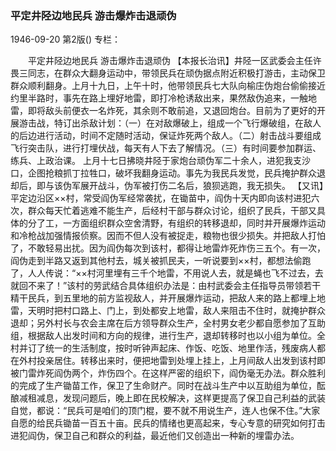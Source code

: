 ### 平定井陉边地民兵  游击爆炸击退顽伪

1946-09-20
第2版()
专栏：

　　平定井陉边地民兵
    游击爆炸击退顽伪
    【本报长治讯】井陉一区武委会主任许畏三同志，在群众大翻身运动中，带领民兵在顽伪据点附近积极打游击，主动保卫群众顺利翻身。上月十九日，上午十时，他带领民兵七大队向榆庄伪炮台偷偷接近约里半路时，事先在路上埋好地雷，即打冷枪诱敌出来，果然敌伪追来，一触地雷，即将敌头前便衣一名炸死，其余则不敢前追，又退回炮台。目前为了更好的开展游击战，特订出杀敌计划：（一）在对敌爆破上，组成一个飞行爆破组，在敌人的后边进行活动，时间不定随时活动，保证炸死两个敌人。（二）射击战斗要组成飞行突击队，进行打埋伏战，每天有人下去了解情况。（三）有时间要参加群运、练兵、上政治课。
    上月十七日拂晓井陉于家炮台顽伪军二十余人，进犯我支沙口，企图抢粮抓丁拉牲口，破坏我翻身运动。事先为我民兵发觉，民兵掩护群众退却后，即与该伪军展开战斗，伪军被打伤二名后，狼狈逃跑，我无损失。
    【又讯】平定边沿区××村，常受阎伪军经常袭扰，在锄苗中，阎伪十天内即向该村进犯六次，群众每天忙着逃难不能生产，后经村干部与群众讨论，组织了民兵，干部又具体的分了工，一方面组织群众空舍清野，有组织的转移退却，同时并开展爆炸运动和冷枪战加强情报侦察。因而不但人没有被捉走，粮物也很少损失。并把敌人打怕了，不敢轻易出扰。因为阎伪每次到该村，都得让地雷炸死炸伤三五个。有一次，阎伪走到半路又返到其他村去，城关被抓民夫，一听说要到××村，都想法偷跑了，人人传说：“××村河里埋有三千个地雷，不用说人去，就是蝇也飞不过去，去就回不来了！”该村的劳武结合具体组织办法是：由村武委会主任指导员带领若干精干民兵，到五里地的前方监视敌人，并开展爆炸运动，把敌人来的路上都埋上地雷，天明时把村口路上、门上，到处都安上地雷，敌人来阻击不住时，就掩护群众退却；另外村长与农会主席在后方领导群众生产，全村男女老少都自愿参加了互助组，根据敌人出发时间和方向的规律，进行生产，退却转移时也以小组为单位。全村并订了统一的生活制度，按时听钟声起床、作饭、吃饭、地里作活，残废病人都在外村投亲居住。转移出来时，便把地雷到处埋上挂上，上月间敌人出发到该村即被门雷炸死阎伪两个，炸伤四个。在这样严密的组织下，阎伪毫无办法。群众胜利的完成了生产锄苗工作，保卫了生命财产。同时在战斗生产中以互助组为单位，酝酿减租减息，发现问题后，晚上即在民校解决，这样更提高了保卫自己利益的武装自觉，都说：“民兵可是咱们的顶门棍，要不就不用说生产，连人也保不住。”大家自愿的给民兵锄苗一百五十亩。民兵的情绪也更高起来，专心专意的研究如何打击进犯阎伪，保卫自己和群众的利益，最近他们又创造出一种新的埋雷办法。
